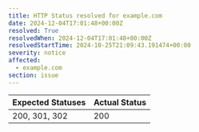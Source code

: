 ```yaml
---
title: HTTP Status resolved for example.com
date: 2024-12-04T17:01:48+00:00Z
resolved: True
resolvedWhen: 2024-12-04T17:01:48+00:00Z
resolvedStartTime: 2024-10-25T21:09:43.191474+00:00
severity: notice
affected:
  - example.com
section: issue
---
```


| Expected Statuses | Actual Status  |
|-------------------|----------------|
| 200, 301, 302 | 200 |
